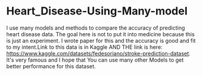 # Heart_Disease-Using-Many-model
I use many models and methods to compare the accuracy of predicting heart disease data. The goal here is not to put it into medicine because this is just an experiment. 
I wrote paper for this and the accuracy is good and fit to my intent.Link to this data is in Kaggle AND THE link is here: https://www.kaggle.com/datasets/fedesoriano/stroke-prediction-dataset. It's very famous and I hope that You can use many other Models to get better performance for this dataset. 
